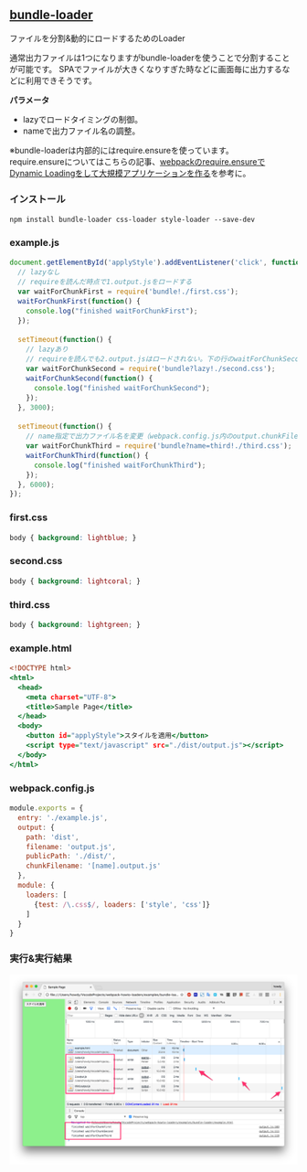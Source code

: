 ## [bundle-loader](https://github.com/webpack/bundle-loader)
ファイルを分割&動的にロードするためのLoader

通常出力ファイルは1つになりますがbundle-loaderを使うことで分割することが可能です。
SPAでファイルが大きくなりすぎた時などに画面毎に出力するなどに利用できそうです。

**パラメータ**

- lazyでロードタイミングの制御。  
- nameで出力ファイル名の調整。 

※bundle-loaderは内部的にはrequire.ensureを使っています。  
require.ensureについてはこちらの記事、[webpackのrequire.ensureでDynamic Loadingをして大規模アプリケーションを作る](http://qiita.com/RyotaSugawara/items/0effa7ce42adfcb66a35)を参考に。

### インストール

```console
npm install bundle-loader css-loader style-loader --save-dev
```

### example.js

```javascript:example.js
document.getElementById('applyStyle').addEventListener('click', function(e) {
  // lazyなし
  // requireを読んだ時点で1.output.jsをロードする
  var waitForChunkFirst = require('bundle!./first.css');
  waitForChunkFirst(function() {
    console.log("finished waitForChunkFirst");
  });

  setTimeout(function() {
    // lazyあり
    // requireを読んでも2.output.jsはロードされない。下の行のwaitForChunkSecond()を読んだ時点でロードする
    var waitForChunkSecond = require('bundle?lazy!./second.css');
    waitForChunkSecond(function() {
      console.log("finished waitForChunkSecond");
    });
  }, 3000);

  setTimeout(function() {
    // name指定で出力ファイル名を変更（webpack.config.js内のoutput.chunkFilenameの[name]に入る）
    var waitForChunkThird = require('bundle?name=third!./third.css');
    waitForChunkThird(function() {
      console.log("finished waitForChunkThird");
    });
  }, 6000);
});
```

### first.css

```css:first.css
body { background: lightblue; }
```

### second.css

```css:second.css
body { background: lightcoral; }
```

### third.css

```css:third.css
body { background: lightgreen; }
```

### example.html

```html:example.html
<!DOCTYPE html>
<html>
  <head>
    <meta charset="UTF-8">
    <title>Sample Page</title>
  </head>
  <body>
    <button id="applyStyle">スタイルを適用</button>
    <script type="text/javascript" src="./dist/output.js"></script>
  </body>
</html>
```

### webpack.config.js

```javascript:webpack.config.js
module.exports = {
  entry: './example.js',
  output: {
    path: 'dist',
    filename: 'output.js',
    publicPath: './dist/',
    chunkFilename: '[name].output.js'
  },
  module: {
    loaders: [
      {test: /\.css$/, loaders: ['style', 'css']}
    ]
  }
}
```

### 実行&実行結果

![cap1](https://raw.githubusercontent.com/howdy39/webpack-howto-loaders/master/examples/bundle-loader/capture/cap1.png)
